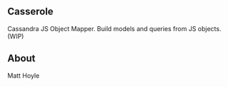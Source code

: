 Casserole
-----------

Cassandra JS Object Mapper. Build models and queries from JS objects. (WIP)


## About

Matt Hoyle
